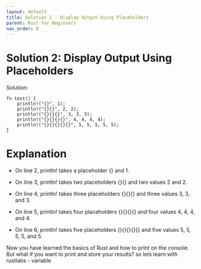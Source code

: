 ```yaml
---
layout: default
title: Solution 2 - Display Output Using Placeholders
parent: Rust for Beginners
nav_order: 9
---
```


# Solution 2: Display Output Using Placeholders

Solution:

```
fn test() {
    println!("{}", 1);
    println!("{}{}", 2, 2);
    println!("{}{}{}", 3, 3, 3);
    println!("{}{}{}{}", 4, 4, 4, 4);
    println!("{}{}{}{}{}", 5, 5, 5, 5, 5);
}

```

# Explanation 

   - On line 2, println! takes a placeholder {} and 1.

   - On line 3, println! takes two placeholders {}{} and two values 2 and 2.

   - On line 4, println! takes three placeholders {}{}{} and three values 3, 3, and 3.

   - On line 5, println! takes four placeholders {}{}{}{} and four values 4, 4, 4, and 4.

   - On line 6, println! takes five placeholders {}{}{}{}{} and five values 5, 5, 5, 5, and 5.

Now you have learned the basics of Rust and how to print on the console. But what if you want to print and store your results?
so lets learn with rustlabs - variable 




